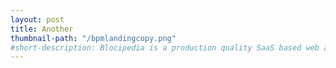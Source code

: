 ```yaml
---
layout: post
title: Another
thumbnail-path: "/bpmlandingcopy.png"
#short-description: Blocipedia is a production quality SaaS based web application which allows users to create public and private Markdown based wikis and share them with other collaborators.
---
```

